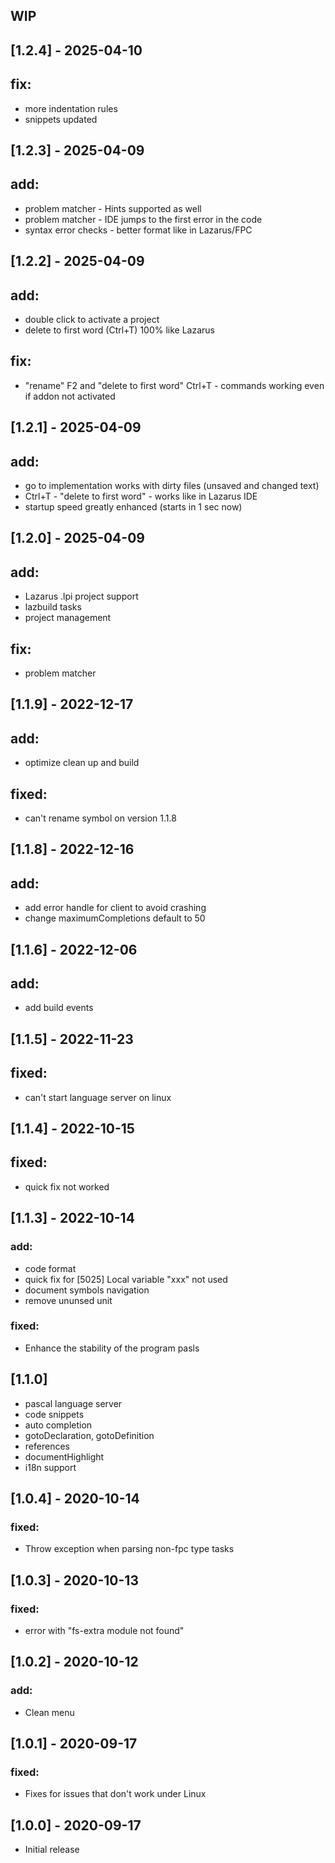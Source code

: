 ## WIP
## [1.2.4] - 2025-04-10
## fix:
- more indentation rules
- snippets updated

## [1.2.3] - 2025-04-09
## add:
- problem matcher - Hints supported as well
- problem matcher - IDE jumps to the first error in the code
- syntax error checks - better format like in Lazarus/FPC

## [1.2.2] - 2025-04-09
## add:
- double click to activate a project
- delete to first word (Ctrl+T) 100% like Lazarus
## fix:
- "rename" F2 and "delete to first word" Ctrl+T - commands working even if addon not activated

## [1.2.1] - 2025-04-09
## add:
- go to implementation works with dirty files (unsaved and changed text)
- Ctrl+T - "delete to first word" - works like in Lazarus IDE
- startup speed greatly enhanced (starts in 1 sec now)

## [1.2.0] - 2025-04-09
## add:
- Lazarus .lpi project support
- lazbuild tasks
- project management
## fix:
- problem matcher

## [1.1.9] - 2022-12-17
## add:
-  optimize clean up and build
## fixed:
-  can't rename symbol on version 1.1.8

## [1.1.8] - 2022-12-16
## add:
-  add error handle for client to avoid crashing
-  change maximumCompletions default to 50

## [1.1.6] - 2022-12-06
## add:
-  add build events

## [1.1.5] - 2022-11-23
## fixed:
- can't start language server on linux

## [1.1.4] - 2022-10-15
## fixed:
- quick fix not worked

## [1.1.3] - 2022-10-14
### add:
- code format
- quick fix for [5025] Local variable "xxx" not used
- document symbols navigation
- remove ununsed unit
### fixed:
- Enhance the stability of the program pasls

## [1.1.0]
- pascal language server
- code snippets
- auto completion
- gotoDeclaration, gotoDefinition
- references
- documentHighlight
- i18n support

## [1.0.4] - 2020-10-14
### fixed:
- Throw exception when parsing non-fpc type tasks

## [1.0.3] - 2020-10-13
### fixed:
- error with "fs-extra module not found"


## [1.0.2] - 2020-10-12
### add:
- Clean menu


## [1.0.1] - 2020-09-17
### fixed:
- Fixes for issues that don't work under Linux

## [1.0.0] - 2020-09-17
- Initial release